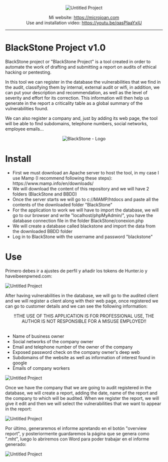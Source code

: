 
<div align="center"> 

![Untitled Project](https://user-images.githubusercontent.com/55983491/182498046-639e515c-8de0-4804-959b-b53145e79109.gif)

Mi website: https://microjoan.com <br>
Use and installation video: https://youtu.be/qasPlaaYxiU

</div>

<hr>

# BlackStone Project v1.0

BlackStone project or "BlackStone Project" is a tool created in order to automate the work of drafting and submitting a report on audits of
ethical hacking or pentesting.

In this tool we can register in the database the vulnerabilities that we find in the audit, classifying them by internal, external audit
or wifi, in addition, we can put your description and recommendation, as well as the level of severity and effort for its correction. This information will then help us generate
in the report a criticality table as a global summary of the vulnerabilities found.

We can also register a company and, just by adding its web page, the tool will be able to find subdomains, telephone numbers, social networks,
employee emails...

<div align="center"> 


![BlackStone - Logo](https://user-images.githubusercontent.com/55983491/182504746-26c636f4-fe4f-410d-9898-e51f4ae35e6d.png)


</div>


# Install

<ul>
<li>First we must download an Apache server to host the tool, in my case I use Mamp (I recommend following these steps): https://www.mamp.info/en/downloads/</li>
<li>We will download the content of this repository and we will have 2 folders (BlackStone and BBDD)</li>
<li>Once the server starts we will go to c://MAMP/htdocs and paste all the contents of the downloaded folder "BlackStone"</li>
<li>For the application to work we will have to import the database, we will go to our browser and write "localhost/phpMyAdmin/", you have the database connection file in the folder BlackStone/conexion.php</li>
<li>We will create a database called blackstone and import the data from the downloaded BBDD folder</li>
<li>Log in to BlackStone with the username and password "blackstone"</li>
</ul>

# Use

Primero debes ir a ajustes de perfil y añadir los tokens de Hunter.io y haveibeenpwned.com:

![Untitled Project](https://user-images.githubusercontent.com/55983491/182502047-36e2b125-de44-463f-8c74-9b8b2cab14e4.gif)

After having vulnerabilities in the database, we will go to the audited client and we will register a client along with their web page, once registered we can go
to customer details and we can see the following information:


<div align="center">
  !!THE USE OF THIS APPLICATION IS FOR PROFESSIONAL USE, THE AUTHOR IS NOT RESPONSIBLE FOR A MISUSE EMPLOYED!!
</div>
<br>
<ul>
<li>Name of business owner</li>
<li>Social networks of the company owner</li>
<li>Email and telephone number of the owner of the company</li>
<li>Exposed password check on the company owner's deep web</li>
<li>Subdomains of the website as well as information of interest found in google</li>
<li>Emails of company workers</li>
</ul>

![Untitled Project](https://user-images.githubusercontent.com/55983491/182502564-02929088-2584-4cd9-9d1a-52ce6cb69f17.gif)

Once we have the company that we are going to audit registered in the database, we will create a report, adding the date, name of the report and the company to which
will be audited. When we register the report, we will give it edit and then we will select the vulnerabilities that we want to appear
in the report:

![Untitled Project](https://user-images.githubusercontent.com/55983491/182503343-c1990024-83f2-4c4b-b524-08719d775cac.gif)

Por último, generaremos el informe apretando en el botón "overview report", y posteriormente guardaremos la página que se genera como ".mht", luego lo abriremos con
Word para poder trabajar en el informe generado:

![Untitled Project](https://user-images.githubusercontent.com/55983491/182504065-2a55fac4-b961-4cd8-8d38-1f02c98123fb.gif)

